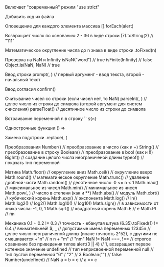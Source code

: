 Включает "современный" режим
"use strict"

Добавить код из файла
<script src="code.js"></script>

Оповещение для каждого элемента массива
[].forEach(alert)

Возвращает число по основанию 2 - 36 в виде строки
(7).toString(2) // "111"

Математическое округление числа до n знака в виде строки
.toFixed(n)

Проверка на NaN и Infinity
isNaN("word") // true
isFinite(Infinity) // false
Object.is(NaN, NaN) // true

Ввод строки
prompt(, ) // первый аргумент - ввод текста, второй - начальный текст

Ввод согласия
confirm()

Считывание чисел со строки (если чисел нет, то NaN)
parseInt(, ) // целое число из строки до символа (второй аргумент для систем счисления)
parseFloat() // десятичное число из строки до символа

Встраивание переменной n в строку ``
`${n}`

Однострочные функции
() =>

Замена подстроки
.replace(, )

Преобразования
Number() // преобразование в число (как и +)
String() // преобразование в строку
Boolean() // преобразование в bool (как и !!)
BigInt() // создание целого числа неограниченой длины
typeof() // показать тип переменной

Матика
Math.floor() // округление вниз
Math.ceil() // округление вверх
Math.round() // математическое округление
Math.trunc() // удаление дробной части
Math.random() // десятичное число: 0 <= n < 1
Math.max() // максимальное из чисел
Math.min() // минимальное из чисел
Math.pow(, ) // число в степени (как и **)
Math.abs() // модуль
Math.cbrt() // кубический корень
Math.exp() // экспонента
Math.log() // ln()
Math.log2() // log2()
Math.log10() // log10()
Math.sign() // в зависимости от знака числа: -1, 0, 1
Math.sqrt() // квадратный корень
Math.E // е
Math.PI // пи

Механика
0.1 + 0.2 != 0.3 // точность - ебанутая штука
(6.35).toFixed(1) != 6.4 // внимательней!
$, _ // допустимые имена переменных
12345n // целое число неограниченой длины (иначе точность 2^52), с другими не смешивается
+"n" // n
n + "m" // "nm"
NaN != NaN
===, !== // строгое сравнение без приведения типов
alert(3 || 4) // 1, возвращает первое истенное значение
undefined // тип неприсвоенной переменной
null // тип пустой переменной
"6" / "2" // 3
Boolean("") // false
Number(undefined) // NaN
a = b = c // a == c